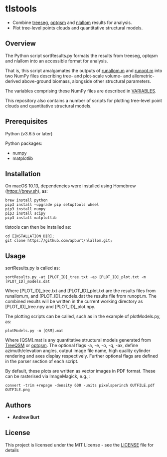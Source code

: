 # tlstools

* Combine [treeseg](https://github.com/apburt/treeseg), [optqsm](https://github.com/apburt/optqsm) and [nlallom](https://github.com/apburt/treeseg) results for analysis.
* Plot tree-level points clouds and quantitative structural models.

## Overview

The Python script sortResults.py formats the results from treeseg, optqsm and nlallom into an accessible format for analysis.

That is, this script amalgamates the outputs of [runallom.m](https://github.com/apburt/nlallom/blob/master/src/runallom.r) and [runopt.m](https://github.com/apburt/optqsm/blob/master/src/runopt.m) into two NumPy files describing tree- and plot-scale volume- and allometric-derived above-ground biomass, alongside other structural parameters.

The variables comprising these NumPy files are described in [VARIABLES](VARIABLES).

This repository also contains a number of scripts for plotting tree-level point clouds and quantitative structural models.

## Prerequisites

Python (v3.6.5 or later)

Python packages:
* numpy
* matplotlib

## Installation

On macOS 10.13, dependencies were installed using Homebrew (https://brew.sh), as:

```
brew install python 
pip3 install –upgrade pip setuptools wheel 
pip3 install numpy 
pip3 install scipy 
pip3 install matplotlib 
```

tlstools can then be installed as:

```
cd [INSTALLATION_DIR];
git clone https://github.com/apburt/nlallom.git;
```

## Usage

sortResults.py is called as:

```
sortResults.py -at [PLOT_ID]_tree.txt -ap [PLOT_ID]_plot.txt -m [PLOT_ID]_models.dat 
```

Where [PLOT_ID]_tree.txt and [PLOT_ID]_plot.txt are the results files from runallom.m, and [PLOT_ID]_models.dat the results file from runopt.m. The combined results will be written in the current working directory as [PLOT_ID]_tree.npy and [PLOT_ID]_plot.npy.

The plotting scripts can be called, such as in the example of plotModels.py, as:

```
plotModels.py -m [QSM].mat
```

Where [QSM].mat is any quantitative structural models generated from [TreeQSM](https://github.com/InverseTampere/TreeQSM) or [optqsm](https://github.com/apburt/optqsm).
The optional flags -a, -e, -o, -q, -ax, define azimuth/elevation angles, output image file name, high quality cylinder rendering and axes display respectively. Further optional flags are defined in the parser section of each script.

By default, these plots are written as vector images in PDF format. These can be rasterised via ImageMagick, e.g.,:

```
convert -trim +repage -density 600 -units pixelsperinch OUTFILE.pdf OUTFILE.png
```

## Authors

* **Andrew Burt**

## License

This project is licensed under the MIT License - see the [LICENSE](LICENSE) file for details
